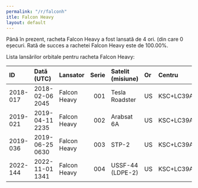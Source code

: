 ```yaml
---
permalink: "/r/falconh"
itle: Falcon Heavy
layout: default
---
```


Până în prezent, racheta Falcon Heavy a fost lansată de 4 ori.
(din care 0 eșecuri.
Rată de succes a rachetei Falcon Heavy este de 100.00%.

Lista lansărilor orbitale pentru racheta Falcon Heavy:


| ID       | Dată (UTC)      | Lansator     |   Serie | Satelit (misiune)   | Or   | Centru    | R   |
|:---------|:----------------|:-------------|--------:|:--------------------|:-----|:----------|:----|
| 2018-017 | 2018-02-06 2045 | Falcon Heavy |     001 | Tesla Roadster      | US   | KSC+LC39A | S   |
| 2019-021 | 2019-04-11 2235 | Falcon Heavy |     002 | Arabsat 6A          | US   | KSC+LC39A | S   |
| 2019-036 | 2019-06-25 0630 | Falcon Heavy |     003 | STP-2               | US   | KSC+LC39A | S   |
| 2022-144 | 2022-11-01 1341 | Falcon Heavy |     004 | USSF-44 (LDPE-2)    | US   | KSC+LC39A | S   |

